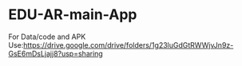 # EDU-AR-main-App
For Data/code and APK Use:https://drive.google.com/drive/folders/1g23luGdGtRWWjvJn9z-GsE6mDsLjajj8?usp=sharing
